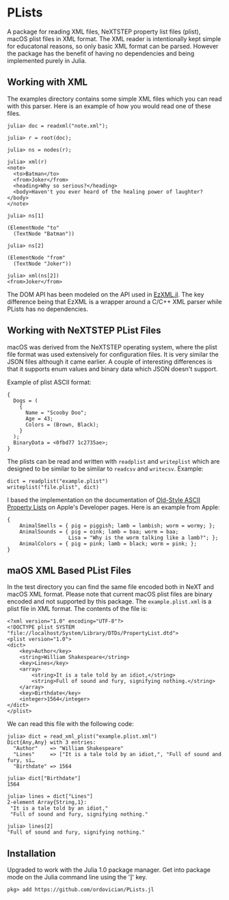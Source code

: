 # PLists

A package for reading XML files, NeXTSTEP property list files (plist), macOS plist files in XML format. The XML reader is intentionally kept simple for educatonal reasons, so only basic XML format can be parsed. However the package has the benefit of having no dependencies and being implemented purely in Julia.

## Working with XML

The examples directory contains some simple XML files which you can read with this parser. Here is an example of how you would read one of these files.

    julia> doc = readxml("note.xml");

    julia> r = root(doc);

    julia> ns = nodes(r);

    julia> xml(r)
    <note>
      <to>Batman</to>
      <from>Joker</from>
      <heading>Why so serious?</heading>
      <body>Haven't you ever heard of the healing power of laughter?</body>
    </note>

    julia> ns[1]

    (ElementNode "to"
      (TextNode "Batman"))

    julia> ns[2]

    (ElementNode "from"
      (TextNode "Joker"))

    julia> xml(ns[2])
    <from>Joker</from>

The DOM API has been modeled on the API used in [EzXML.jl](https://bicycle1885.github.io/EzXML.jl/latest/manual/). The key difference being that EzXML is a wrapper around a C/C++ XML parser while PLists has no dependencies.

## Working with NeXTSTEP PList Files

macOS was derived from the NeXTSTEP operating system, where the plist file format was used extensively for configuration files. It is very similar the JSON files although it came earlier. A couple of interesting differences is that it supports enum values and binary data which JSON doesn't support.

Example of plist ASCII format:

	{
	  Dogs = (
	    {
	      Name = "Scooby Doo";
	      Age = 43;
	      Colors = (Brown, Black);
	    }
	  );
      BinaryData = <0fbd77 1c2735ae>;
	}
	
    
The plists can be read and written with `readplist` and `writeplist` which are designed to be similar to be similar to `readcsv` and `writecsv`. Example:

    dict = readplist("example.plist")
    writeplist("file.plist", dict)
    
I based the implementation on the documentation of [Old-Style ASCII Property Lists](https://developer.apple.com/library/content/documentation/Cocoa/Conceptual/PropertyLists/OldStylePlists/OldStylePLists.html) on Apple's Developer pages. Here is an example from Apple:

    {
        AnimalSmells = { pig = piggish; lamb = lambish; worm = wormy; };
        AnimalSounds = { pig = oink; lamb = baa; worm = baa;
                        Lisa = "Why is the worm talking like a lamb?"; };
        AnimalColors = { pig = pink; lamb = black; worm = pink; };
    }
    
## maOS XML Based PList Files
In the test directory you can find the same file encoded both in NeXT and macOS XML format. Please note that current macOS plist files are binary encoded and not supported by this package. The `example.plist.xml` is a plist file in XML format. The contents of the file is:

    <?xml version="1.0" encoding="UTF-8"?>
    <!DOCTYPE plist SYSTEM "file://localhost/System/Library/DTDs/PropertyList.dtd">
    <plist version="1.0">
    <dict>
        <key>Author</key>
        <string>William Shakespeare</string>
        <key>Lines</key>
        <array>
            <string>It is a tale told by an idiot,</string>
            <string>Full of sound and fury, signifying nothing.</string>
        </array>
        <key>Birthdate</key>
        <integer>1564</integer>
    </dict>
    </plist>
    
We can read this file with the following code:

    julia> dict = read_xml_plist("example.plist.xml")
    Dict{Any,Any} with 3 entries:
      "Author"    => "William Shakespeare"
      "Lines"     => ["It is a tale told by an idiot,", "Full of sound and fury, si…
      "Birthdate" => 1564

    julia> dict["Birthdate"]
    1564

    julia> lines = dict["Lines"]
    2-element Array{String,1}:
     "It is a tale told by an idiot,"
     "Full of sound and fury, signifying nothing."

    julia> lines[2]
    "Full of sound and fury, signifying nothing."

## Installation
Upgraded to work with the Julia 1.0 package manager. Get into package mode on the Julia command line using the ']' key.

    pkg> add https://github.com/ordovician/PLists.jl
    
